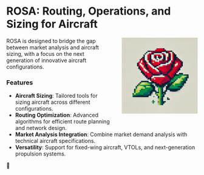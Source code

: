 # ROSA: Routing, Operations, and Sizing for Aircraft

<img src="rose.png" alt="ROSA Logo" width="200" height="200" align="right" style="margin-left: 30px; margin-bottom: 30px;"/>

ROSA is designed to bridge the gap between market analysis and aircraft sizing, with a focus on the next generation of innovative aircraft configurations.

### Features
- **Aircraft Sizing**: Tailored tools for sizing aircraft across different configurations.
- **Routing Optimization**: Advanced algorithms for efficient route planning and network design.
- **Market Analysis Integration**: Combine market demand analysis with technical aircraft specifications.
- **Versatility**: Support for fixed-wing aircraft, VTOLs, and next-generation propulsion systems.

🌹
